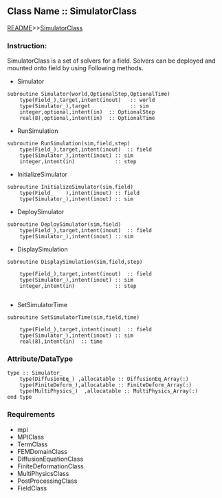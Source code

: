 ## Class Name :: SimulatorClass

[README](README.md)>>[SimulatorClass](Document/SimulatorClass.md)

### Instruction:
SimulatorClass is a set of solvers for a field. Solvers can be deployed and mounted onto field by using Following methods.

* Simulator
```
subroutine Simulator(world,OptionalStep,OptionalTime)
    type(Field_),target,intent(inout)   :: world
    type(Simulator_),target             :: sim
    integer,optional,intent(in)  :: OptionalStep
    real(8),optional,intent(in)  :: OptionalTime

```


* RunSimulation
```
subroutine RunSimulation(sim,field,step)
    type(Field_),target,intent(inout)  :: field
    type(Simulator_),intent(inout) :: sim
    integer,intent(in)             :: step

```

* InitializeSimulator
```
subroutine InitializeSimulator(sim,field)
    type(Field_    ),intent(inout) :: field
    type(Simulator_),intent(inout) :: sim

```

* DeploySimulator
```
subroutine DeploySimulator(sim,field)
    type(Field_),target,intent(inout)  :: field
    type(Simulator_),intent(inout) :: sim

```

* DisplaySimulation
```
subroutine DisplaySimulation(sim,field,step)

    type(Field_),target,intent(inout)  :: field
    type(Simulator_),intent(inout) :: sim
    integer,intent(in)             :: step
    
```

* SetSimulatorTime
```
subroutine SetSimulatorTime(sim,field,time)

    type(Field_),target,intent(inout)  :: field
    type(Simulator_),intent(inout) :: sim
    real(8),intent(in)  :: time

```

### Attribute/DataType
```
type :: Simulator_
    type(DiffusionEq_) ,allocatable :: DiffusionEq_Array(:)
    type(FiniteDeform_),allocatable :: FiniteDeform_Array(:)
    type(MultiPhysics_)  ,allocatable :: MultiPhysics_Array(:)
end type
```

### Requirements
- mpi
- MPIClass
- TermClass
- FEMDomainClass
- DiffusionEquationClass
- FiniteDeformationClass
- MultiPhysicsClass
- PostProcessingClass
- FieldClass